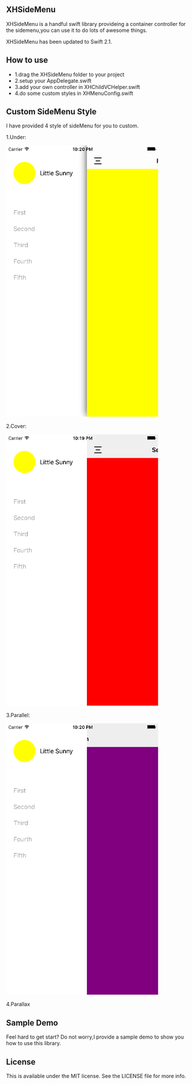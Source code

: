 XHSideMenu
-----------
XHSideMenu is a handful swift library provideing a container controller for the sidemenu,you can use it to do lots of awesome things.

XHSideMenu has been updated to Swift 2.1.

How to use
-----------
- 1.drag the XHSideMenu folder to your project
- 2.setup your AppDelegate.swift
- 3.add your own controller in XHChildVCHelper.swift
- 4.do some custom styles in XHMenuConfig.swift


## Custom SideMenu Style

I have provided 4 style of sideMenu for you to custom.

1.Under:

![图片名](https://raw.githubusercontent.com/litsunny/XHSideMenu/master/ScreenShot/1.png)

2.Cover:

![图片名](https://raw.githubusercontent.com/litsunny/XHSideMenu/master/ScreenShot/2.png)

3.Parallel:

![图片名](https://raw.githubusercontent.com/litsunny/XHSideMenu/master/ScreenShot/3.png)

4.Parallax

Sample Demo
-----------
Feel hard to get start? Do not worry,I provide a sample demo to show you how to use this library.

## License

This is available under the MIT license. See the LICENSE file for more info.